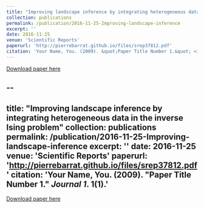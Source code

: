 ```yaml
---
title: "Improving landscape inference by integrating heterogeneous data in the inverse Ising problem"
collection: publications
permalink: /publication/2016-11-25-Improving-landscape-inference
excerpt: ''
date: 2016-11-25
venue: 'Scientific Reports'
paperurl: 'http://pierrebarrat.github.io/files/srep37812.pdf'
citation: 'Your Name, You. (2009). &quot;Paper Title Number 1.&quot; <i>Journal 1</i>. 1(1).'
---
```

<!-- This paper is about the number 1. The number 2 is left for future work. -->

[Download paper here](http://pierrebarrat.github.io/files/srep37812.pdf')

<!-- Recommended citation: Your Name, You. (2009). "Paper Title Number 1." <i>Journal 1</i>. 1(1). -->
--
---
title: "Improving landscape inference by integrating heterogeneous data in the inverse Ising problem"
collection: publications
permalink: /publication/2016-11-25-Improving-landscape-inference
excerpt: ''
date: 2016-11-25
venue: 'Scientific Reports'
paperurl: 'http://pierrebarrat.github.io/files/srep37812.pdf'
citation: 'Your Name, You. (2009). &quot;Paper Title Number 1.&quot; <i>Journal 1</i>. 1(1).'
---
<!-- This paper is about the number 1. The number 2 is left for future work. -->

[Download paper here](http://pierrebarrat.github.io/files/srep37812.pdf')

<!-- Recommended citation: Your Name, You. (2009). "Paper Title Number 1." <i>Journal 1</i>. 1(1). -->